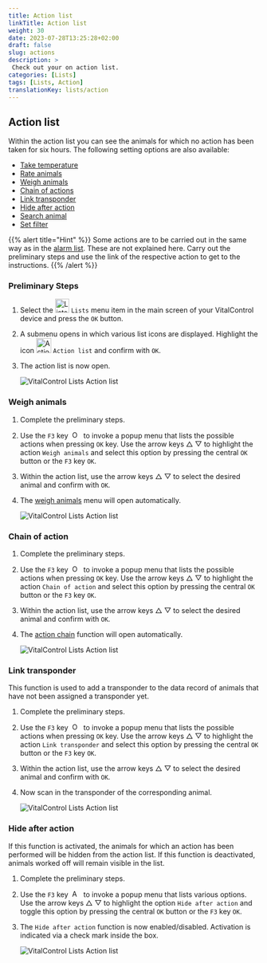```yaml
---
title: Action list
linkTitle: Action list
weight: 30
date: 2023-07-28T13:25:28+02:00
draft: false
slug: actions
description: >
 Check out your on action list.
categories: [Lists]
tags: [Lists, Action]
translationKey: lists/action
---
```

## Action list

Within the action list you can see the animals for which no action has been taken for six hours. The following setting options are also available:

- [Take temperature](../alarm/#take-temperature)
- [Rate animals](../alarm/#rate-animal)
- [Weigh animals](#weigh-animals)
- [Chain of actions](#chain-of-action)
- [Link transponder](#link-transponder)
- [Hide after action](#hide-after-action)
- [Search animal](../alarm/#search-animal)
- [Set filter](../alarm/#set-filter)

{{% alert title="Hint" %}}
Some actions are to be carried out in the same way as in the [alarm list](../alarm). These are not explained here. Carry out the preliminary steps and use the link of the respective action to get to the instructions.
{{% /alert %}}

### Preliminary Steps

1. Select the <img src="/icons/main/lists.svg" width="28" align="bottom" alt="Lists" />  `Lists` menu item in the main screen of your VitalControl device and press the `OK` button.

2. A submenu opens in which various list icons are displayed. Highlight the icon <img src="/icons/lists/actionlist.svg" width="30" align="bottom" alt="Action list" /> `Action list` and confirm with `OK`.

3. The action list is now open.

   ![VitalControl Lists Action list](../images/firststeps3.png "Preliminary Steps")

### Weigh animals

1. Complete the preliminary steps.

2. Use the `F3` key &nbsp;<img src="/icons/footer/open-popup.svg" width="15" align="bottom" alt="Open popup" />&nbsp; to invoke a popup menu that lists the possible actions when pressing `OK` key. Use the arrow keys △ ▽ to highlight the action `Weigh animals` and select this option by pressing the central `OK` button or the `F3` key `OK`.

3. Within the action list, use the arrow keys △ ▽ to select the desired animal and confirm with `OK`.

4. The [weigh animals](..) menu will open automatically.

   ![VitalControl Lists Action list](../images/weightanimals.png "Weigh animals")

### Chain of action

1. Complete the preliminary steps.

2. Use the `F3` key &nbsp;<img src="/icons/footer/open-popup.svg" width="15" align="bottom" alt="Open popup" />&nbsp; to invoke a popup menu that lists the possible actions when pressing `OK` key. Use the arrow keys △ ▽ to highlight the action `Chain of action` and select this option by pressing the central `OK` button or the `F3` key `OK`.

3. Within the action list, use the arrow keys △ ▽ to select the desired animal and confirm with `OK`.

4. The [action chain](../../chain-of-actions) function will open automatically.

   ![VitalControl Lists Action list](../images/chainofaction.png "Chain of action")

### Link transponder

This function is used to add a transponder to the data record of animals that have not been assigned a transponder yet.

1. Complete the preliminary steps.

2. Use the `F3` key &nbsp;<img src="/icons/footer/open-popup.svg" width="15" align="bottom" alt="Open popup" />&nbsp; to invoke a popup menu that lists the possible actions when pressing `OK` key. Use the arrow keys △ ▽ to highlight the action `Link transponder` and select this option by pressing the central `OK` button or the `F3` key `OK`.

3. Within the action list, use the arrow keys △ ▽ to select the desired animal and confirm with `OK`.

4. Now scan in the transponder of the corresponding animal.

   ![VitalControl Lists Action list](../images/linktransponder.png "Link transponder")

### Hide after action

If this function is activated, the animals for which an action has been performed will be hidden from the action list. If this function is deactivated, animals worked off will remain visible in the list.

1. Complete the preliminary steps.

2. Use the `F3` key &nbsp;<img src="/icons/footer/open-popup.svg" width="15" align="bottom" alt="Actions" />&nbsp; to invoke a popup menu that lists various options. Use the arrow keys △ ▽ to highlight the option `Hide after action` and toggle this option by pressing the central `OK` button or the `F3` key `OK`.

3. The `Hide after action` function is now enabled/disabled. Activation is indicated via a check mark inside the box.

   ![VitalControl Lists Action list](../images/hideafteraction.png "Hide after action")
